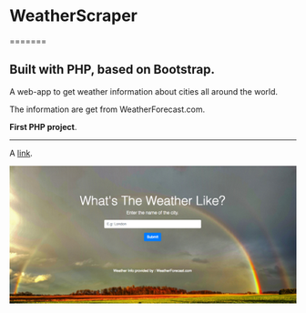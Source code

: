 # WeatherScraper
=======

## Built with PHP, based on Bootstrap.

A web-app to get weather information about cities all around the world.

The information are get from WeatherForecast.com.

**First PHP project**.

---


A [link](https://www.manuel-barbiero.com/projects/weather-scraper).

![Image](screenshot.png)
